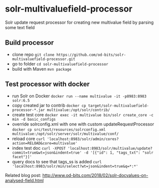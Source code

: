 # solr-multivaluefield-processor
Solr update request processor for creating new multivalue field by parsing some text field

## Build processor
* clone repo `git clone https://github.com/od-bits/solr-multivaluefield-processor.git`
* go to folder `cd solr-multivaluefield-processor`
* build with Maven `mvn package`

## Test processor with docker
* run Solr on Docker
`docker run --name multivalue -it -p8983:8983 solr:6.5`
* copy created jar to contrib
`docker cp target/solr-multivaluefield-processor-*.jar multivalue:/opt/solr/contrib/`
* create test core
`docker exec -it multivalue bin/solr create_core -c min -d basic_configs`
* override solrconfig.xml with one with custom updateRequestProcessor
`docker cp src/test/resources/solrconfig.xml multivalue:/opt/solr/server/solr/multivalue/conf/`
* reload core
`curl 'localhost:8983/solr/admin/cores?action=RELOAD&core=multivalue'`
* index test doc
`curl -XPOST 'localhost:8983/solr/multivalue/update?commit=true&wt=json&indent=true' -d '[{"id": 1, "tags_txt": "solr facet"}]'`
* query docs to see that tags_ss is added
`curl 'localhost:8983/solr/min/select?wt=json&indent=true&q=*:*'`

Related blog post: http://www.od-bits.com/2018/02/solr-docvalues-on-analysed-field.html
